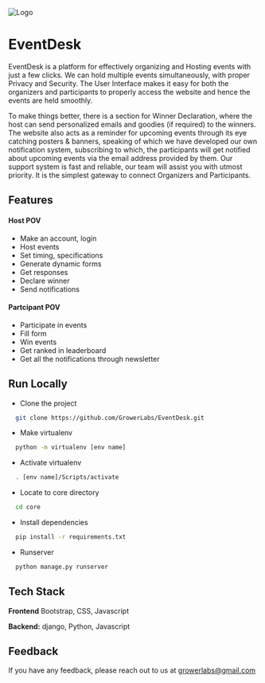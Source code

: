 
![Logo](https://i.imgur.com/j4ffLKS.png)



    


# EventDesk

EventDesk is a platform for effectively organizing and Hosting events with just a few clicks.
We can hold multiple events simultaneously, with proper Privacy and Security.
The User Interface makes it easy for both the organizers and participants to properly access the website and hence the events are held smoothly. 


To make things better, there is a section for Winner Declaration, where the host can send personalized emails and goodies (if required) to the winners. 
The website also acts as a reminder for upcoming events through its eye catching posters & banners, speaking of which we have developed our own notification system, subscribing to which, the participants will get notified about upcoming events via the email address provided by them. Our support system is fast and reliable, our team will assist you with utmost priority.
It is the simplest gateway to connect Organizers and Participants.






<!-- to know more visit website: http://event-desk.herokuapp.com/ -->
## Features

#### Host POV

- Make an account, login
- Host events
- Set timing, specifications
- Generate dynamic forms
- Get responses
- Declare winner
- Send notifications


#### Partcipant POV
- Participate in events
- Fill form
- Win events
- Get ranked in leaderboard
- Get all the notifications through newsletter






  
## Run Locally

- Clone the project

```bash
  git clone https://github.com/GrowerLabs/EventDesk.git
```


- Make virtualenv

```bash
  python -m virtualenv [env name]
```
- Activate virtualenv

```bash
  . [env name]/Scripts/activate
```
- Locate to core directory
```bash
  cd core
```

- Install dependencies

```bash
  pip install -r requirements.txt
```


- Runserver

```bash
  python manage.py runserver
```




  
## Tech Stack


**Frontend** Bootstrap, CSS, Javascript

**Backend:** django, Python, Javascript


  
## Feedback

If you have any feedback, please reach out to us at growerlabs@gmail.com

  
